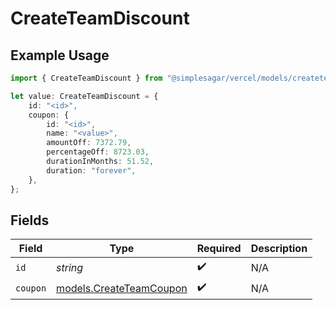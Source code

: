 # CreateTeamDiscount

## Example Usage

```typescript
import { CreateTeamDiscount } from "@simplesagar/vercel/models/createteamop.js";

let value: CreateTeamDiscount = {
    id: "<id>",
    coupon: {
        id: "<id>",
        name: "<value>",
        amountOff: 7372.79,
        percentageOff: 8723.03,
        durationInMonths: 51.52,
        duration: "forever",
    },
};
```

## Fields

| Field                                                    | Type                                                     | Required                                                 | Description                                              |
| -------------------------------------------------------- | -------------------------------------------------------- | -------------------------------------------------------- | -------------------------------------------------------- |
| `id`                                                     | *string*                                                 | :heavy_check_mark:                                       | N/A                                                      |
| `coupon`                                                 | [models.CreateTeamCoupon](../models/createteamcoupon.md) | :heavy_check_mark:                                       | N/A                                                      |